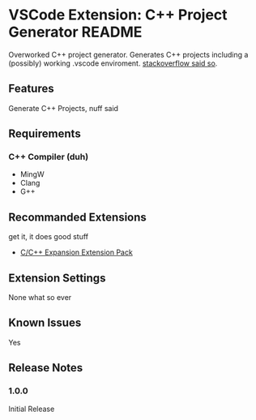 # VSCode Extension: C++ Project Generator README

Overworked C++ project generator. Generates C++ projects including a (possibly) working .vscode enviroment. [stackoverflow said so](https://stackoverflow.com/a/50658089).

## Features

Generate C++ Projects, nuff said
 
## Requirements

### C++ Compiler (duh)
  - MingW
  - Clang
  - G++

## Recommanded Extensions

get it, it does good stuff
  - [C/C++ Expansion Extension Pack](https://marketplace.visualstudio.com/items?itemName=ms-vscode.cpptools-extension-pack)

## Extension Settings

None what so ever

## Known Issues

Yes

## Release Notes

### 1.0.0
Initial Release
